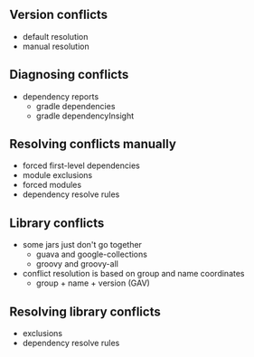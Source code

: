 ## Version conflicts

* default resolution
* manual resolution

## Diagnosing conflicts

* dependency reports
    * gradle dependencies
    * gradle dependencyInsight

## Resolving conflicts manually

* forced first-level dependencies
* module exclusions
* forced modules
* dependency resolve rules

## Library conflicts

* some jars just don't go together
    * guava and google-collections
    * groovy and groovy-all
* conflict resolution is based on group and name coordinates
    * group + name + version (GAV)

## Resolving library conflicts

* exclusions
* dependency resolve rules